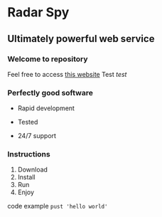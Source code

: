 Radar Spy
==========


Ultimately powerful web service
-------------------------------

### Welcome to repository
Feel free to access [this website](http://google.com)
Test *test*

### Perfectly good software
* Rapid development
+ Tested
- 24/7 support

### Instructions
1. Download
2. Install
3. Run
4. Enjoy

code example `pust 'hello world'`
